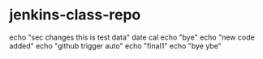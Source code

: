 # jenkins-class-repo
echo  "sec changes this is test data"
date
cal
echo "bye"
echo "new code added"
echo "github trigger auto"
echo "final1"
echo "bye ybe"
